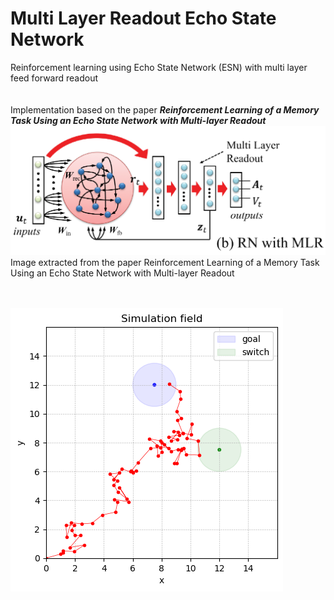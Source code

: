 # Multi Layer Readout Echo State Network
Reinforcement learning using Echo State Network (ESN) with multi layer feed forward readout</br>
<br><br>Implementation based on the paper _**Reinforcement Learning of a Memory Task Using an Echo State Network with Multi-layer Readout**_
<img src='architecture.PNG'>
Image extracted from the paper Reinforcement Learning of a Memory Task Using an Echo State Network with Multi-layer Readout 

<br><br><img src='Results/0_1.png'>